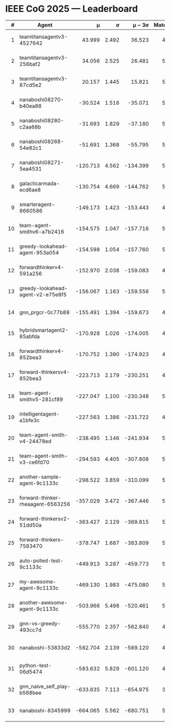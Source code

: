 # IEEE CoG 2025 — Leaderboard

| # | Agent | μ | σ | μ − 3σ | Matches | Updated |
|---:|---|---:|---:|---:|---:|---|
| 1 | teamtitansagentv3-4527642 | 43.999 | 2.492 | 36.523 | 4856 | 2025-09-02 08:06 |
| 2 | teamtitansagentv3-256baf2 | 34.056 | 2.525 | 26.481 | 5334 | 2025-09-02 08:06 |
| 3 | teamtitansagentv3-87cd5e2 | 20.157 | 1.445 | 15.821 | 5278 | 2025-09-02 08:06 |
| 4 | nanaboshi08270-b40ea88 | -30.524 | 1.516 | -35.071 | 5540 | 2025-09-02 08:06 |
| 5 | nanaboshi08280-c2aa68b | -31.693 | 1.829 | -37.180 | 5580 | 2025-09-02 08:06 |
| 6 | nanaboshi08268-54e82c1 | -51.691 | 1.368 | -55.795 | 5560 | 2025-09-02 08:06 |
| 7 | nanaboshi08271-5ea4531 | -120.713 | 4.562 | -134.399 | 5380 | 2025-09-02 08:06 |
| 8 | galacticarmada-ecd6ae8 | -130.754 | 4.669 | -144.762 | 5080 | 2025-09-02 08:06 |
| 9 | smarteragent-8660586 | -149.173 | 1.423 | -153.443 | 4266 | 2025-09-02 08:06 |
| 10 | team-agent-smithv6-a7b2416 | -154.575 | 1.047 | -157.716 | 5620 | 2025-09-02 08:06 |
| 11 | greedy-lookahead-agent-953a054 | -154.598 | 1.054 | -157.760 | 5596 | 2025-09-02 08:06 |
| 12 | forwardthinkerv4-591a256 | -152.970 | 2.038 | -159.083 | 4397 | 2025-09-02 08:06 |
| 13 | greedy-lookahead-agent-v2-e75e8f5 | -156.067 | 1.163 | -159.556 | 5516 | 2025-09-02 08:06 |
| 14 | gnn_prgcr-0c77b88 | -155.491 | 1.394 | -159.673 | 4200 | 2025-09-02 08:06 |
| 15 | hybridsmartagent2-85abfda | -170.928 | 1.026 | -174.005 | 4515 | 2025-09-02 08:06 |
| 16 | forwardthinkerv4-852bea3 | -170.752 | 1.390 | -174.923 | 4128 | 2025-09-02 08:06 |
| 17 | forward-thinkersv4-852bea3 | -223.713 | 2.179 | -230.251 | 4633 | 2025-09-02 08:06 |
| 18 | team-agent-smithv5-281cf89 | -227.047 | 1.100 | -230.348 | 5480 | 2025-09-02 08:06 |
| 19 | intelligentagent-a1bfe3c | -227.563 | 1.386 | -231.722 | 4759 | 2025-09-02 08:06 |
| 20 | team-agent-smith-v4-24478ed | -238.495 | 1.146 | -241.934 | 5900 | 2025-09-02 08:06 |
| 21 | team-agent-smith-v3-ce6fd70 | -294.593 | 4.405 | -307.808 | 5280 | 2025-09-02 08:06 |
| 22 | another-sample-agent-9c1133c | -298.522 | 3.859 | -310.099 | 5440 | 2025-09-02 08:06 |
| 23 | forward-thinker-rheaagent-6563256 | -357.029 | 3.472 | -367.446 | 5628 | 2025-09-02 08:06 |
| 24 | forward-thinkersv2-51dd50a | -363.427 | 2.129 | -369.815 | 5127 | 2025-09-02 08:06 |
| 25 | forward-thinkers-7583470 | -378.747 | 1.687 | -383.809 | 5439 | 2025-09-02 08:06 |
| 26 | auto-polled-test-9c1133c | -449.913 | 3.287 | -459.773 | 5180 | 2025-09-02 08:06 |
| 27 | my-awesome-agent-9c1133c | -469.130 | 1.983 | -475.080 | 5300 | 2025-09-02 08:06 |
| 28 | another-awesome-agent-9c1133c | -503.966 | 5.498 | -520.461 | 5400 | 2025-09-02 08:06 |
| 29 | gnn-vs-greedy-493cc7d | -555.770 | 2.357 | -562.840 | 4560 | 2025-09-02 08:06 |
| 30 | nanaboshi-53833d2 | -582.704 | 2.139 | -589.120 | 4580 | 2025-09-02 08:06 |
| 31 | python-test-06d5474 | -583.632 | 5.829 | -601.120 | 4040 | 2025-09-02 08:06 |
| 32 | gnn_naive_self_play-b568bee | -633.635 | 7.113 | -654.975 | 3900 | 2025-09-02 08:06 |
| 33 | nanaboshi-8345999 | -664.065 | 5.562 | -680.751 | 5020 | 2025-09-02 08:06 |
